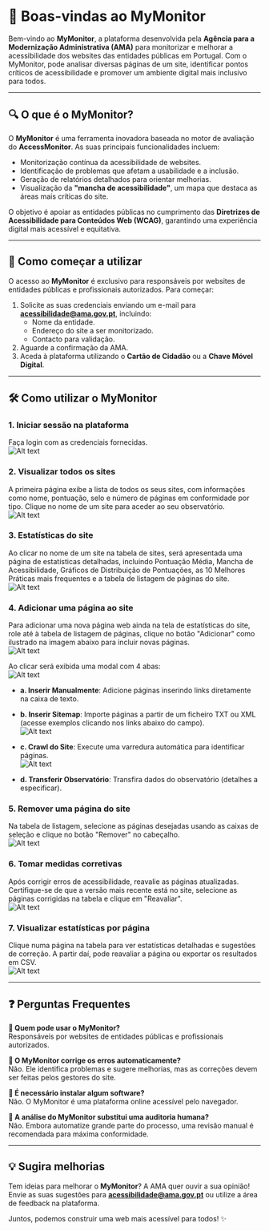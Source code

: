 # 📢 Boas-vindas ao MyMonitor

Bem-vindo ao **MyMonitor**, a plataforma desenvolvida pela **Agência para a Modernização Administrativa (AMA)** para monitorizar e melhorar a acessibilidade dos websites das entidades públicas em Portugal. Com o MyMonitor, pode analisar diversas páginas de um site, identificar pontos críticos de acessibilidade e promover um ambiente digital mais inclusivo para todos.

---

## 🔍 O que é o MyMonitor?

O **MyMonitor** é uma ferramenta inovadora baseada no motor de avaliação do **AccessMonitor**. As suas principais funcionalidades incluem:

- Monitorização contínua da acessibilidade de websites.
- Identificação de problemas que afetam a usabilidade e a inclusão.
- Geração de relatórios detalhados para orientar melhorias.
- Visualização da **"mancha de acessibilidade"**, um mapa que destaca as áreas mais críticas do site.

O objetivo é apoiar as entidades públicas no cumprimento das **Diretrizes de Acessibilidade para Conteúdos Web (WCAG)**, garantindo uma experiência digital mais acessível e equitativa.

---

## 🚀 Como começar a utilizar

O acesso ao **MyMonitor** é exclusivo para responsáveis por websites de entidades públicas e profissionais autorizados. Para começar:

1. Solicite as suas credenciais enviando um e-mail para **acessibilidade@ama.gov.pt**, incluindo:
   - Nome da entidade.
   - Endereço do site a ser monitorizado.
   - Contacto para validação.
2. Aguarde a confirmação da AMA.
3. Aceda à plataforma utilizando o **Cartão de Cidadão** ou a **Chave Móvel Digital**.

---

## 🛠 Como utilizar o MyMonitor

### 1. Iniciar sessão na plataforma
Faça login com as credenciais fornecidas.  
![Alt text](https://github.com/ArianNexux01/my-monitor/blob/main/images/pagina-login.png)

### 2. Visualizar todos os sites
A primeira página exibe a lista de todos os seus sites, com informações como nome, pontuação, selo e número de páginas em conformidade por tipo. Clique no nome de um site para aceder ao seu observatório.  
![Alt text](https://github.com/ArianNexux01/my-monitor/blob/main/images/paginas-listagem-sitios.png)

### 3. Estatísticas do site
Ao clicar no nome de um site na tabela de sites, será apresentada uma página de estatísticas detalhadas, incluindo Pontuação Média, Mancha de Acessibilidade, Gráficos de Distribuição de Pontuações, as 10 Melhores Práticas mais frequentes e a tabela de listagem de páginas do site.  
![Alt text](https://github.com/ArianNexux01/my-monitor/blob/main/images/pagina-estatisticas.png)

### 4. Adicionar uma página ao site
Para adicionar uma nova página web ainda na tela de estatísticas do site, role até à tabela de listagem de páginas, clique no botão "Adicionar" como ilustrado na imagem abaixo para incluir novas páginas.  
![Alt text](https://github.com/ArianNexux01/my-monitor/blob/main/images/section-listar-paginas.png)

Ao clicar será exibida uma modal com 4 abas:  
![Alt text](https://github.com/ArianNexux01/my-monitor/blob/main/images/inserir-url.png)

- **a. Inserir Manualmente**: Adicione páginas inserindo links diretamente na caixa de texto.  
- **b. Inserir Sitemap**: Importe páginas a partir de um ficheiro TXT ou XML (acesse exemplos clicando nos links abaixo do campo).  
  ![Alt text](https://github.com/ArianNexux01/my-monitor/blob/main/images/inserir-sitemap.png)

- **c. Crawl do Site**: Execute uma varredura automática para identificar páginas.  
   ![Alt text](https://github.com/ArianNexux01/my-monitor/blob/main/images/crawl-sitio-web.png)

- **d. Transferir Observatório**: Transfira dados do observatório (detalhes a especificar).

### 5. Remover uma página do site
Na tabela de listagem, selecione as páginas desejadas usando as caixas de seleção e clique no botão "Remover" no cabeçalho.  
![Alt text](https://github.com/ArianNexux01/my-monitor/blob/main/images/remove-page.png)

### 6. Tomar medidas corretivas
Após corrigir erros de acessibilidade, reavalie as páginas atualizadas. Certifique-se de que a versão mais recente está no site, selecione as páginas corrigidas na tabela e clique em "Reavaliar".  
![Alt text](https://github.com/ArianNexux01/my-monitor/blob/main/images/reavaliate-page.png)

### 7. Visualizar estatísticas por página
Clique numa página na tabela para ver estatísticas detalhadas e sugestões de correção. A partir daí, pode reavaliar a página ou exportar os resultados em CSV.  
![Alt text](https://github.com/ArianNexux01/my-monitor/blob/main/images/page-estatisticas.png)

---

## ❓ Perguntas Frequentes

**📌 Quem pode usar o MyMonitor?**  
Responsáveis por websites de entidades públicas e profissionais autorizados.

**📌 O MyMonitor corrige os erros automaticamente?**  
Não. Ele identifica problemas e sugere melhorias, mas as correções devem ser feitas pelos gestores do site.

**📌 É necessário instalar algum software?**  
Não. O MyMonitor é uma plataforma online acessível pelo navegador.

**📌 A análise do MyMonitor substitui uma auditoria humana?**  
Não. Embora automatize grande parte do processo, uma revisão manual é recomendada para máxima conformidade.

---

## 💡 Sugira melhorias

Tem ideias para melhorar o **MyMonitor**? A AMA quer ouvir a sua opinião! Envie as suas sugestões para **acessibilidade@ama.gov.pt** ou utilize a área de feedback na plataforma.

Juntos, podemos construir uma web mais acessível para todos! ✨
